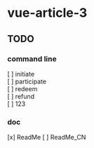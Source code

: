 # vue-article-3

## TODO  

### command line  

[ ] initiate  
[ ] participate  
[ ] redeem  
[ ] refund  
[ ] 123
### doc  
[x] ReadMe
[ ] ReadMe_CN
<Valine/>